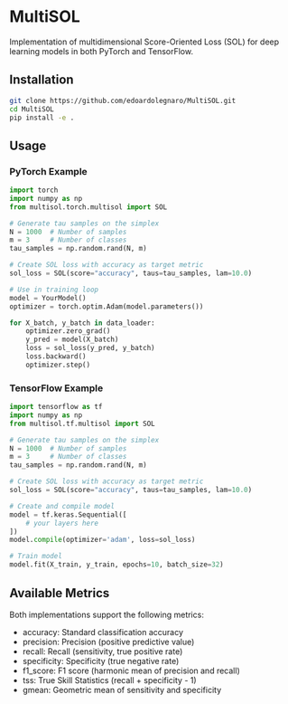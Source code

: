 # MultiSOL

Implementation of multidimensional Score-Oriented Loss (SOL) for deep learning models in both PyTorch and TensorFlow.

## Installation

```bash
git clone https://github.com/edoardolegnaro/MultiSOL.git
cd MultiSOL
pip install -e .
```

## Usage

### PyTorch Example

```python
import torch
import numpy as np
from multisol.torch.multisol import SOL

# Generate tau samples on the simplex
N = 1000  # Number of samples
m = 3     # Number of classes
tau_samples = np.random.rand(N, m)

# Create SOL loss with accuracy as target metric
sol_loss = SOL(score="accuracy", taus=tau_samples, lam=10.0)

# Use in training loop
model = YourModel()
optimizer = torch.optim.Adam(model.parameters())

for X_batch, y_batch in data_loader:
    optimizer.zero_grad()
    y_pred = model(X_batch)
    loss = sol_loss(y_pred, y_batch)
    loss.backward()
    optimizer.step()
```

### TensorFlow Example

```python
import tensorflow as tf
import numpy as np
from multisol.tf.multisol import SOL

# Generate tau samples on the simplex
N = 1000  # Number of samples
m = 3     # Number of classes
tau_samples = np.random.rand(N, m)

# Create SOL loss with accuracy as target metric
sol_loss = SOL(score="accuracy", taus=tau_samples, lam=10.0)

# Create and compile model
model = tf.keras.Sequential([
    # your layers here
])
model.compile(optimizer='adam', loss=sol_loss)

# Train model
model.fit(X_train, y_train, epochs=10, batch_size=32)
```

## Available Metrics

Both implementations support the following metrics:

- accuracy: Standard classification accuracy
- precision: Precision (positive predictive value)
- recall: Recall (sensitivity, true positive rate)
- specificity: Specificity (true negative rate)
- f1_score: F1 score (harmonic mean of precision and recall)
- tss: True Skill Statistics (recall + specificity - 1)
- gmean: Geometric mean of sensitivity and specificity
